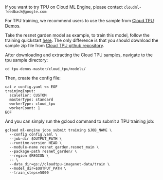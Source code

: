 If you want to try TPU on Cloud ML Engine, please contact
`cloudml-feedback@google.com`

For TPU training, we recommend users to use the sample from [Cloud TPU Demos](https://github.com/tensorflow/tpu).


Take the resnet garden model as example, to train this model,
follow the training quickstart [here](https://cloud.google.com/ml/docs/quickstarts/training).
The only difference is that you should download the sample zip file from
[Cloud TPU github repository](https://github.com/tensorflow/tpu).

After downloading and extracting the Cloud TPU samples, navigate to
the tpu sample directory:

```
cd tpu-demos-master/cloud_tpu/models/
```

Then, create the config file:

```
cat > config.yaml << EOF
trainingInput:
  scaleTier: CUSTOM
  masterType: standard
  workerType: cloud_tpu
  workerCount: 1
EOF
```

And you can simply run the gcloud command to submit a TPU training job:

```
gcloud ml-engine jobs submit training $JOB_NAME \
  --config config.yaml \
  --job-dir $OUTPUT_PATH \
  --runtime-version HEAD \
  --module-name resnet_garden.resnet_main \
  --package-path resnet_garden/ \
  --region $REGION \
  -- \
  --data_dir=gs://cloudtpu-imagenet-data/train \
  --model_dir=$OUTPUT_PATH \
  --train_steps=5000

```
